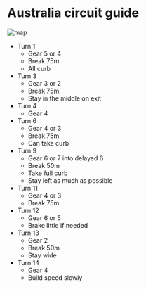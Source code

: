 # Australia circuit guide

![map](https://www.formula1.com/content/dam/fom-website/2018-redesign-assets/Circuit%20maps%2016x9/Australia_Circuit.png.transform/7col/image.png)

- Turn 1
    - Gear 5 or 4
    - Break 75m
    - All curb
- Turn 3
    - Gear 3 or 2
    - Break 75m
    - Stay in the middle on exit
- Turn 4
    - Gear 4
- Turn 6
    - Gear 4 or 3
    - Break 75m
    - Can take curb
- Turn 9
    - Gear 6 or 7 into delayed 6
    - Break 50m
    - Take full curb
    - Stay left as much as possible
- Turn 11
    - Gear 4 or 3
    - Break 75m
- Turn 12
    - Gear 6 or 5
    - Brake little if needed
- Turn 13
    - Gear 2
    - Break 50m
    - Stay wide
- Turn 14
    - Gear 4
    - Build speed slowly
